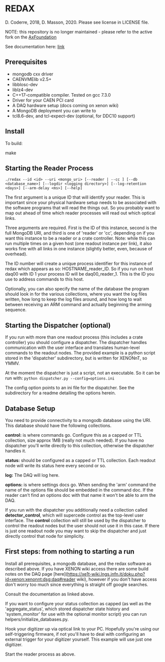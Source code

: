 # REDAX
D. Coderre, 2018, D. Masson, 2020. Please see license in LICENSE file.

NOTE: this repository is no longer maintained - please refer to the active fork on the [AxFoundation](https://github.com/AxFoundation/redax)

See documentation here: [link](https://coderdj.github.io/redax)
## Prerequisites

* mongodb cxx driver
* CAENVMElib v2.5+
* libblosc-dev
* liblz4-dev
* C++17-compatible compiler. Tested on gcc 7.3.0
* Driver for your CAEN PCI card
* A DAQ hardware setup (docs coming on xenon wiki)
* A MongoDB deployment you can write to
* tcl8.6-dev, and tcl-expect-dev (optional, for DDC10 support)

## Install

To build:

make

## Starting the Reader Process
```
./redax --id <id> --uri <mongo_uri> [--reader | --cc ] [--db <database_name>] [--logdir <logging directory>] [--log-retention <days>] [--arm-delay <ms>] [--help]
```
The first argument is a unique ID that will identify your reader. This is important since your physical hardware setup needs to be associated with the software programs that will read the things out. So you probably want to map out ahead of time which reader processes will read out which optical links.

Three arguments are required. First is the ID of this instance, second is the full MongoDB URI, and third is one of 'reader' or 'cc', depending on if you want this instance to be a reader or a crate controller. Note: while this can run multiple times on a given host (one readout instance per link), it also works fine with all links in one instance (slightly better, even, because of overhead).

The ID number will create a unique process identifier for this instance of redax which appears as so: HOSTNAME_reader_ID. So if you run on host daq00 with ID 1 your process ID will be daq00_reader_1. This is the ID you use to address commands to this host.

Optionally, you can also specify the name of the database the program should look in for the various collections, where you want the log files written, how long to keep the log files around, and how long to wait between receiving an ARM command and actually beginning the arming sequence.

## Starting the Dispatcher (optional)

If you run with more than one readout process (this includes a crate controller) you should configure a dispatcher. The dispatcher handles communication with the user interface and translates human-level commands to the readout nodes. The provided example is a python script stored in the 'dispatcher' subdirectory, but is written for XENONnT, so YMMV.

At the moment the dispatcher is just a script, not an executable. So it can be run with:
`python dispatcher.py --config=options.ini`

The config option points to an ini file for the dispatcher. See the subdirectory for a readme detailing the options herein.

## Database Setup

You need to provide connectivity to a mongodb database using the URI.
This database should have the following collections.

**control:** is where commands go. Configure this as a capped or TTL collection, size approx 1MB (really not much needed). If you have no dispatcher you'll write directly to this collection, otherwise the dispatcher handles it.

**status:** should be configured as a capped or TTL collection. Each readout
node will write its status here every second or so.

**log:** The DAQ will log here.

**options:** is where settings docs go. When sending the 'arm' command
the name of the options file should be embedded in the command doc.
If the reader can't find an options doc with that name it won't be
able to arm the DAQ.

If you run with the dispatcher you additionally need a collection called **detector_control**, which will supercede control as the top-level user interface. The **control** collection will still be used by the dispatcher to control the readout nodes but the user should not use it in this case. If there is just one readout node you may want to skip the dispatcher and just directly control that node for simplicity.

## First steps: from nothing to starting a run

Install all prerequisites, a mongodb database, and the redax software as described above. If you have XENON wiki access there are some build notes on the DAQ page [here](https://xe1t-wiki.lngs.infn.it/doku.php?id=xenon:xenonnt:dsg:daq#reader wiki), however if you don't have access don't worry too much since everything is straight off google searches.

Consult the documentation as linked above.

If you want to configure your status collection as capped (as well as the 'aggregate_status', which stored dispatcher state history and 'system_monitor' for use with the optional monitor script) you can run helpers/initialize_databases.py.

Hook your digitizer up via optical link to your PC. Hopefully you're using our self-triggering firmware, if not you'll have to deal with configuring an external trigger for your digitizer yourself. This example will use just one digitizer.

Start the reader process as above.
